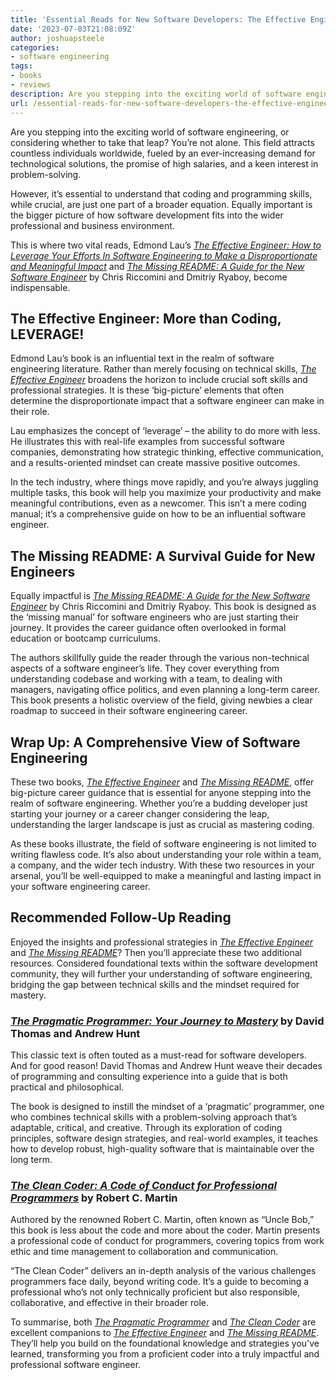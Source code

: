 ```yaml
---
title: 'Essential Reads for New Software Developers: The Effective Engineer and The Missing README'
date: '2023-07-03T21:08:09Z'
author: joshuapsteele
categories:
- software engineering
tags:
- books
- reviews
description: Are you stepping into the exciting world of software engineering, or considering whether to take that leap.
url: /essential-reads-for-new-software-developers-the-effective-engineer-and-the-missing-readme/
---
```

Are you stepping into the exciting world of software engineering, or considering whether to take that leap? You’re not alone. This field attracts countless individuals worldwide, fueled by an ever-increasing demand for technological solutions, the promise of high salaries, and a keen interest in problem-solving.

However, it’s essential to understand that coding and programming skills, while crucial, are just one part of a broader equation. Equally important is the bigger picture of how software development fits into the wider professional and business environment.

This is where two vital reads, Edmond Lau’s [*The Effective Engineer: How to Leverage Your Efforts In Software Engineering to Make a Disproportionate and Meaningful Impact*](https://amzn.to/3JK2gbg) and [*The Missing README: A Guide for the New Software Engineer*](https://amzn.to/44qx0pO) by Chris Riccomini and Dmitriy Ryaboy, become indispensable.

## The Effective Engineer: More than Coding, LEVERAGE!

Edmond Lau’s book is an influential text in the realm of software engineering literature. Rather than merely focusing on technical skills, [*The Effective Engineer*](https://amzn.to/3JK2gbg) broadens the horizon to include crucial soft skills and professional strategies. It is these ‘big-picture’ elements that often determine the disproportionate impact that a software engineer can make in their role.

Lau emphasizes the concept of ‘leverage’ – the ability to do more with less. He illustrates this with real-life examples from successful software companies, demonstrating how strategic thinking, effective communication, and a results-oriented mindset can create massive positive outcomes.

In the tech industry, where things move rapidly, and you’re always juggling multiple tasks, this book will help you maximize your productivity and make meaningful contributions, even as a newcomer. This isn’t a mere coding manual; it’s a comprehensive guide on how to be an influential software engineer.

## The Missing README: A Survival Guide for New Engineers

Equally impactful is [*The Missing README: A Guide for the New Software Engineer*](https://amzn.to/44qx0pO) by Chris Riccomini and Dmitriy Ryaboy. This book is designed as the ‘missing manual’ for software engineers who are just starting their journey. It provides the career guidance often overlooked in formal education or bootcamp curriculums.

The authors skillfully guide the reader through the various non-technical aspects of a software engineer’s life. They cover everything from understanding codebase and working with a team, to dealing with managers, navigating office politics, and even planning a long-term career. This book presents a holistic overview of the field, giving newbies a clear roadmap to succeed in their software engineering career.

## Wrap Up: A Comprehensive View of Software Engineering

These two books, [*The Effective Engineer*](https://amzn.to/3JK2gbg) and [*The Missing README*](https://amzn.to/44qx0pO), offer big-picture career guidance that is essential for anyone stepping into the realm of software engineering. Whether you’re a budding developer just starting your journey or a career changer considering the leap, understanding the larger landscape is just as crucial as mastering coding.

As these books illustrate, the field of software engineering is not limited to writing flawless code. It’s also about understanding your role within a team, a company, and the wider tech industry. With these two resources in your arsenal, you’ll be well-equipped to make a meaningful and lasting impact in your software engineering career.

## Recommended Follow-Up Reading

Enjoyed the insights and professional strategies in [*The Effective Engineer*](https://amzn.to/3JK2gbg) and *[The Missing README](https://amzn.to/44qx0pO)*? Then you’ll appreciate these two additional resources. Considered foundational texts within the software development community, they will further your understanding of software engineering, bridging the gap between technical skills and the mindset required for mastery.

### [*The Pragmatic Programmer: Your Journey to Mastery*](https://amzn.to/3PP1UUy) by David Thomas and Andrew Hunt

This classic text is often touted as a must-read for software developers. And for good reason! David Thomas and Andrew Hunt weave their decades of programming and consulting experience into a guide that is both practical and philosophical.

The book is designed to instill the mindset of a ‘pragmatic’ programmer, one who combines technical skills with a problem-solving approach that’s adaptable, critical, and creative. Through its exploration of coding principles, software design strategies, and real-world examples, it teaches how to develop robust, high-quality software that is maintainable over the long term.

### [*The Clean Coder: A Code of Conduct for Professional Programmers*](https://amzn.to/43eTl8G) by Robert C. Martin

Authored by the renowned Robert C. Martin, often known as “Uncle Bob,” this book is less about the code and more about the coder. Martin presents a professional code of conduct for programmers, covering topics from work ethic and time management to collaboration and communication.

“The Clean Coder” delivers an in-depth analysis of the various challenges programmers face daily, beyond writing code. It’s a guide to becoming a professional who’s not only technically proficient but also responsible, collaborative, and effective in their broader role.

To summarise, both [*The Pragmatic Programmer*](https://amzn.to/3PP1UUy) and [*The Clean Coder*](https://amzn.to/43eTl8G) are excellent companions to [*The Effective Engineer*](https://amzn.to/3JK2gbg) and *[The Missing README](https://amzn.to/44qx0pO)*. They’ll help you build on the foundational knowledge and strategies you’ve learned, transforming you from a proficient coder into a truly impactful and professional software engineer.